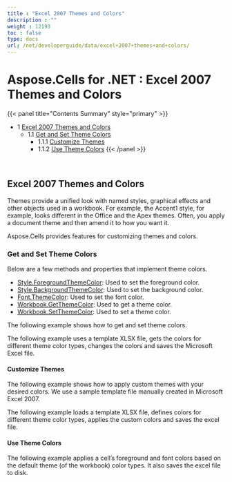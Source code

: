 ```yaml
---
title : "Excel 2007 Themes and Colors" 
description : "" 
weight : 12193 
toc : false
type: docs
url: /net/developerguide/data/excel+2007+themes+and+colors/
---
```


# Aspose.Cells for .NET : Excel 2007 Themes and Colors


{{< panel title="Contents Summary" style="primary" >}}
*   1 [Excel 2007 Themes and Colors](#excel-2007-themes-and-colors)
    *   1.1 [Get and Set Theme Colors](#get-and-set-theme-colors)
        *   1.1.1 [Customize Themes](#customize-themes)
        *   1.1.2 [Use Theme Colors](#use-theme-colors)
{{< /panel >}}
 

 

## Excel 2007 Themes and Colors

Themes provide a unified look with named styles, graphical effects and other objects used in a workbook. For example, the Accent1 style, for example, looks different in the Office and the Apex themes. Often, you apply a document theme and then amend it to how you want it.

Aspose.Cells provides features for customizing themes and colors.

### Get and Set Theme Colors

Below are a few methods and properties that implement theme colors.

*   [Style.ForegroundThemeColor](https://apireference.aspose.com/net/cells/aspose.cells/style/properties/foregroundthemecolor): Used to set the foreground color.
*   [Style.BackgroundThemeColor](https://apireference.aspose.com/net/cells/aspose.cells/style/properties/backgroundthemecolor): Used to set the background color.
*   [Font.ThemeColor](https://apireference.aspose.com/net/cells/aspose.cells/font/properties/themecolor): Used to set the font color.
*   [Workbook.GetThemeColor](https://apireference.aspose.com/net/cells/aspose.cells/workbook/methods/getthemecolor): Used to get a theme color.
*   [Workbook.SetThemeColor](https://apireference.aspose.com/net/cells/aspose.cells/workbook/methods/setthemecolor): Used to set a theme color.

The following example shows how to get and set theme colors.

The following example uses a template XLSX file, gets the colors for different theme color types, changes the colors and saves the Microsoft Excel file.

#### Customize Themes

The following example shows how to apply custom themes with your desired colors. We use a sample template file manually created in Microsoft Excel 2007.

The following example loads a template XLSX file, defines colors for different theme color types, applies the custom colors and saves the excel file.

#### Use Theme Colors

The following example applies a cell’s foreground and font colors based on the default theme (of the workbook) color types. It also saves the excel file to disk.

